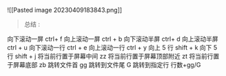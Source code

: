 ![[Pasted image 20230409183843.png]]

> 总结 : 

向下滚动一屏 ctrl+ f 
向上滚动一屏 ctrl + b 
向下滚动半屏 ctrl+ d
向上滚动半屏 ctrl + u 
向下滚动一行 ctrl + e 
向上滚动一行 ctrl + y 
向上 5 行 shift + k 
向下 5 行 shift + j 
将当前行置于屏幕中间 zz
将当前行置于屏幕顶部附近 zt 
将当前行置于屏幕底部 zb 
跳转文件首 gg
跳转到文件尾 G
跳转到指定行 行数+gg/G